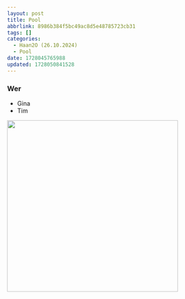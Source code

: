 ```yaml
---
layout: post
title: Pool
abbrlink: 8986b384f5bc49ac8d5e48785723cb31
tags: []
categories:
  - Haan2O (26.10.2024)
  - Pool
date: 1728045765988
updated: 1728050841528
---
```


### Wer

- Gina
- Tim

<img src=":/9ac73f1386034530b26d520e07e10813" width="400"/>

